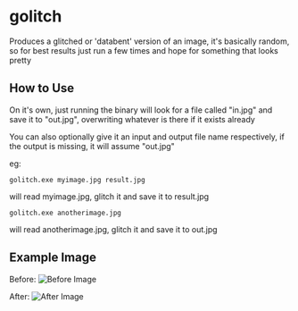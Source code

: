 # golitch
Produces a glitched or 'databent' version of an image, it's basically random, so for best results just run a few times and hope for something that looks pretty

## How to Use
On it's own, just running the binary will look for a file called "in.jpg" and save it to "out.jpg", overwriting whatever is there if it exists already

You can also optionally give it an input and output file name respectively, if the output is missing, it will assume "out.jpg"

eg:

```golitch.exe myimage.jpg result.jpg```

will read myimage.jpg, glitch it and save it to result.jpg

```golitch.exe anotherimage.jpg```

will read anotherimage.jpg, glitch it and save it to out.jpg

## Example Image

Before:
![Before Image](http://i.imgur.com/LvpvH5X.jpg)

After:
![After Image](http://i.imgur.com/xIgpr7v.jpg)